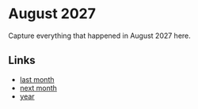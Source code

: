 # August 2027

Capture everything that happened in August 2027 here.

## Links
- [last month](calendar/months/2027-07.md)
- [next month](calendar/months/2027-09.md)
- [year](calendar/years/2027.md)